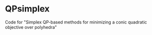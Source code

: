# QPsimplex
Code for "Simplex QP-based methods for minimizing a conic quadratic objective over polyhedra"
